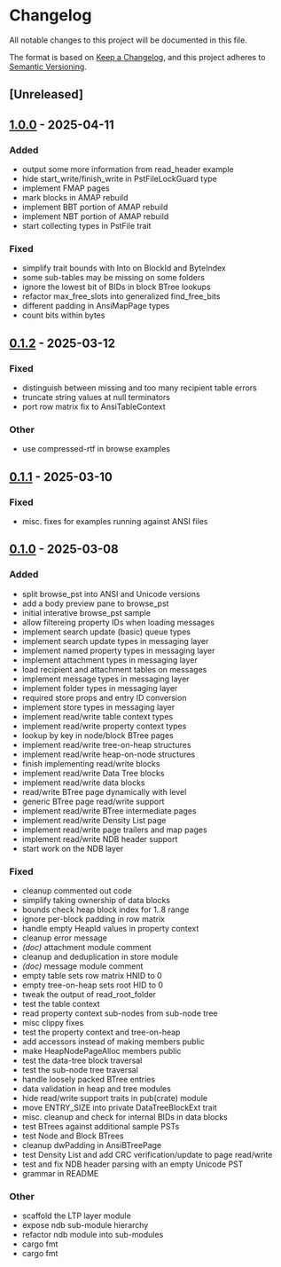 # Changelog

All notable changes to this project will be documented in this file.

The format is based on [Keep a Changelog](https://keepachangelog.com/en/1.0.0/),
and this project adheres to [Semantic Versioning](https://semver.org/spec/v2.0.0.html).

## [Unreleased]

## [1.0.0](https://github.com/microsoft/outlook-pst-rs/compare/outlook-pst-v0.1.2...outlook-pst-v1.0.0) - 2025-04-11

### Added
- output some more information from read_header example
- hide start_write/finish_write in PstFileLockGuard type
- implement FMAP pages
- mark blocks in AMAP rebuild
- implement BBT portion of AMAP rebuild
- implement NBT portion of AMAP rebuild
- start collecting types in PstFile trait

### Fixed
- simplify trait bounds with Into<u64> on BlockId and ByteIndex
- some sub-tables may be missing on some folders
- ignore the lowest bit of BIDs in block BTree lookups
- refactor max_free_slots into generalized find_free_bits
- different padding in AnsiMapPage types
- count bits within bytes

## [0.1.2](https://github.com/microsoft/outlook-pst-rs/compare/outlook-pst-v0.1.1...outlook-pst-v0.1.2) - 2025-03-12

### Fixed
- distinguish between missing and too many  recipient table errors
- truncate string values at null terminators
- port row matrix fix to AnsiTableContext

### Other
- use compressed-rtf in browse examples

## [0.1.1](https://github.com/microsoft/outlook-pst-rs/compare/v0.1.0...v0.1.1) - 2025-03-10

### Fixed
- misc. fixes for examples running against ANSI files

## [0.1.0](https://github.com/microsoft/outlook-pst-rs/releases/tag/v0.1.0) - 2025-03-08

### Added

- split browse_pst into ANSI and Unicode versions
- add a body preview pane to browse_pst
- initial interative browse_pst sample
- allow filtereing property IDs when loading messages
- implement search update (basic) queue types
- implement search update types in messaging layer
- implement named property types in messaging layer
- implement attachment types in messaging layer
- load recipient and attachment tables on messages
- implement message types in messaging layer
- implement folder types in messaging layer
- required store props and entry ID conversion
- implement store types in messaging layer
- implement read/write table context types
- implement read/write property context types
- lookup by key in node/block BTree pages
- implement read/write tree-on-heap structures
- implement read/write heap-on-node structures
- finish implementing read/write blocks
- implement read/write Data Tree blocks
- implement read/write data blocks
- read/write BTree page dynamically with level
- generic BTree page read/write support
- implement read/write BTree intermediate pages
- implement read/write Density List page
- implement read/write page trailers and map pages
- implement read/write NDB header support
- start work on the NDB layer

### Fixed

- cleanup commented out code
- simplify taking ownership of data blocks
- bounds check heap block index for 1..8 range
- ignore per-block padding in row matrix
- handle empty HeapId values in property context
- cleanup error message
- *(doc)* attachment module comment
- cleanup and deduplication in store module
- *(doc)* message module comment
- empty table sets row matrix HNID to 0
- empty tree-on-heap sets root HID to 0
- tweak the output of read_root_folder
- test the table context
- read property context sub-nodes from sub-node tree
- misc clippy fixes
- test the property context and tree-on-heap
- add accessors instead of making members public
- make HeapNodePageAlloc members public
- test the data-tree block traversal
- test the sub-node tree traversal
- handle loosely packed BTree entries
- data validation in heap and tree modules
- hide read/write support traits in pub(crate) module
- move ENTRY_SIZE into private DataTreeBlockExt trait
- misc. cleanup and check for internal BIDs in data blocks
- test BTrees against additional sample PSTs
- test Node and Block BTrees
- cleanup dwPadding in AnsiBTreePage
- test Density List and add CRC verification/update to page read/write
- test and fix NDB header parsing with an empty Unicode PST
- grammar in README

### Other

- scaffold the LTP layer module
- expose ndb sub-module hierarchy
- refactor ndb module into sub-modules
- cargo fmt
- cargo fmt
